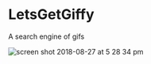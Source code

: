 # LetsGetGiffy
A search engine of gifs

![screen shot 2018-08-27 at 5 28 34 pm](https://user-images.githubusercontent.com/26418542/44693783-f3279b00-aa1e-11e8-96ce-eff28a28de99.png)
